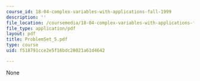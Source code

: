 ```yaml
---
course_id: 18-04-complex-variables-with-applications-fall-1999
description: ''
file_location: /coursemedia/18-04-complex-variables-with-applications-fall-1999/f518791cce2e5f16bdc28021a61d4642_ProblemSet_5.pdf
file_type: application/pdf
layout: pdf
title: ProblemSet_5.pdf
type: course
uid: f518791cce2e5f16bdc28021a61d4642

---
```

None